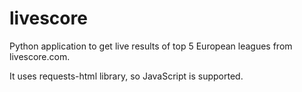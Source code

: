 # livescore
Python application to get live results of top 5 European leagues from livescore.com.

It uses requests-html library, so JavaScript is supported.